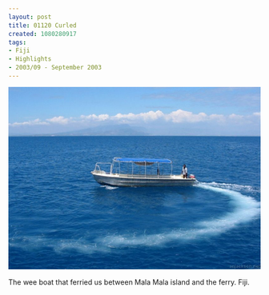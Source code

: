 ```yaml
---
layout: post
title: 01120 Curled
created: 1080280917
tags:
- Fiji
- Highlights
- 2003/09 - September 2003
---
```


<img src="/image/images/img_1120-b-438.jpg"/>

The wee boat that ferried us between Mala Mala island and the ferry. Fiji.
